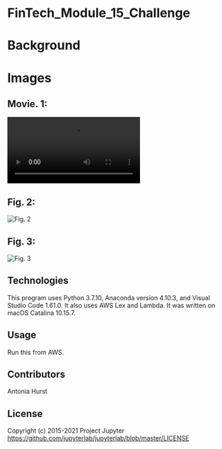 # FinTech_Module_15_Challenge

# Background


# Images

## Movie. 1: 

![click this link](https://github.com/toniahurst/FinTech_Module_7_Challenge/blob/main/images/Screen%20Recording%202021-08-15%20at%2012.48.39%20PM.mov)

## Fig. 2: 

![Fig. 2]()

## Fig. 3: 

![Fig. 3]()



## Technologies

This program uses Python 3.7.10, Anaconda version 4.10.3, and Visual Studio Code 1.61.0. It also uses AWS Lex and Lambda. It was written on macOS Catalina 10.15.7.

## Usage

Run this from AWS.

## Contributors

Antonia Hurst

## License
Copyright (c) 2015-2021 Project Jupyter https://github.com/jupyterlab/jupyterlab/blob/master/LICENSE



